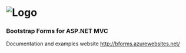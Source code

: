 ![Logo](http://bforms.azurewebsites.net/Content/images/logo-bforms.png)
======

### Bootstrap Forms for ASP.NET MVC

Documentation and examples website http://bforms.azurewebsites.net/
